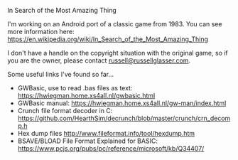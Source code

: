 In Search of the Most Amazing Thing

I'm working on an Android port of a classic game from 1983. You can see more information here:
https://en.wikipedia.org/wiki/In_Search_of_the_Most_Amazing_Thing

I don't have a handle on the copyright situation with the original game, so if you are the owner,
please contact russell@russellglasser.com.

Some useful links I've found so far...
* GWBasic, use to read .bas files as text: https://hwiegman.home.xs4all.nl/gwbasic.html
* GWBasic manual: https://hwiegman.home.xs4all.nl/gw-man/index.html
* Crunch file format decoder in C: https://github.com/HearthSim/decrunch/blob/master/crunch/crn_decomp.h
* Hex dump files http://www.fileformat.info/tool/hexdump.htm
* BSAVE/BLOAD File Format Explained for BASIC: https://www.pcjs.org/pubs/pc/reference/microsoft/kb/Q34407/